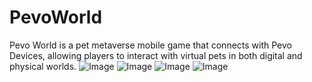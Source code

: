 # PevoWorld
Pevo World is a pet metaverse mobile game that connects with Pevo Devices, allowing players to interact with virtual pets in both digital and physical worlds.
![Image](https://github.com/user-attachments/assets/37cad93a-601b-43db-9357-a46d09bb3754)
![Image](https://github.com/user-attachments/assets/3f92ed5a-e159-467d-9b18-c61e705b3add)
![Image](https://github.com/user-attachments/assets/25b71ef7-60cd-4933-b872-527fb53f9a5b)
![Image](https://github.com/user-attachments/assets/cd681abf-2377-4178-bae0-49733035f814)
